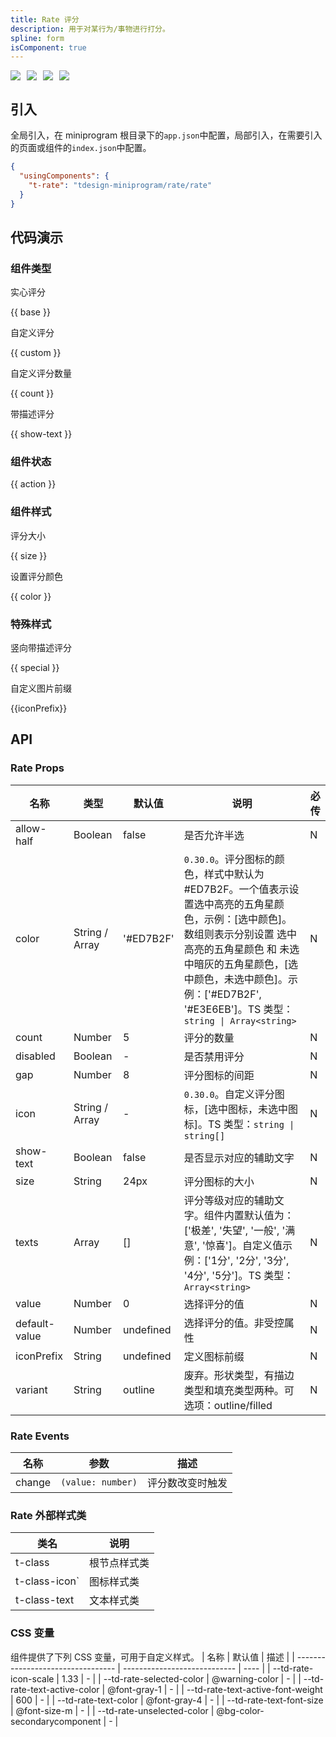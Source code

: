 ```yaml
---
title: Rate 评分
description: 用于对某行为/事物进行打分。
spline: form
isComponent: true
---
```


<span class="coverages-badge" style="margin-right: 10px"><img src="https://img.shields.io/badge/coverages%3A%20lines-94%25-blue" /></span><span class="coverages-badge" style="margin-right: 10px"><img src="https://img.shields.io/badge/coverages%3A%20functions-100%25-blue" /></span><span class="coverages-badge" style="margin-right: 10px"><img src="https://img.shields.io/badge/coverages%3A%20statements-94%25-blue" /></span><span class="coverages-badge" style="margin-right: 10px"><img src="https://img.shields.io/badge/coverages%3A%20branches-50%25-red" /></span>
## 引入

全局引入，在 miniprogram 根目录下的`app.json`中配置，局部引入，在需要引入的页面或组件的`index.json`中配置。

```json
{
  "usingComponents": {
    "t-rate": "tdesign-miniprogram/rate/rate"
  }
}
```

## 代码演示

### 组件类型

实心评分

{{ base }}

自定义评分

{{ custom }}

自定义评分数量

{{ count }}

带描述评分

{{ show-text }}

### 组件状态

{{ action }}

### 组件样式

评分大小

{{ size }}

设置评分颜色

{{ color }}

### 特殊样式

竖向带描述评分

{{ special }}

自定义图片前缀

{{iconPrefix}}


## API
### Rate Props

| 名称          | 类型           | 默认值    | 说明                                                                                                                                                                                                                                                              | 必传 |
| ------------- | -------------- | --------- | ----------------------------------------------------------------------------------------------------------------------------------------------------------------------------------------------------------------------------------------------------------------- | ---- |
| allow-half    | Boolean        | false     | 是否允许半选                                                                                                                                                                                                                                                      | N    |
| color         | String / Array | '#ED7B2F' | `0.30.0`。评分图标的颜色，样式中默认为 #ED7B2F。一个值表示设置选中高亮的五角星颜色，示例：[选中颜色]。数组则表示分别设置 选中高亮的五角星颜色 和 未选中暗灰的五角星颜色，[选中颜色，未选中颜色]。示例：['#ED7B2F', '#E3E6EB']。TS 类型：`string \| Array<string>` | N    |
| count         | Number         | 5         | 评分的数量                                                                                                                                                                                                                                                        | N    |
| disabled      | Boolean        | -         | 是否禁用评分                                                                                                                                                                                                                                                      | N    |
| gap           | Number         | 8         | 评分图标的间距                                                                                                                                                                                                                                                    | N    |
| icon          | String / Array | -         | `0.30.0`。自定义评分图标，[选中图标，未选中图标]。TS 类型：`string \| string[]`                                                                                                                                                                                   | N    |
| show-text     | Boolean        | false     | 是否显示对应的辅助文字                                                                                                                                                                                                                                            | N    |
| size          | String         | 24px      | 评分图标的大小                                                                                                                                                                                                                                                    | N    |
| texts         | Array          | []        | 评分等级对应的辅助文字。组件内置默认值为：['极差', '失望', '一般', '满意', '惊喜']。自定义值示例：['1分', '2分', '3分', '4分', '5分']。TS 类型：`Array<string>`                                                                                                   | N    |
| value         | Number         | 0         | 选择评分的值                                                                                                                                                                                                                                                      | N    |
| default-value | Number         | undefined | 选择评分的值。非受控属性                                                                                                                                                                                                                                          | N    |
| iconPrefix    | String         | undefined | 定义图标前缀                                                                                                                                                                                                                                                      | N    |
| variant       | String         | outline   | 废弃。形状类型，有描边类型和填充类型两种。可选项：outline/filled                                                                                                                                                                                                  | N    |

### Rate Events

| 名称   | 参数              | 描述             |
| ------ | ----------------- | ---------------- |
| change | `(value: number)` | 评分数改变时触发 |

### Rate 外部样式类
| 类名          | 说明         |
| ------------- | ------------ |
| t-class       | 根节点样式类 |
| t-class-icon` | 图标样式类   |
| t-class-text  | 文本样式类   |

### CSS 变量
组件提供了下列 CSS 变量，可用于自定义样式。
| 名称                              | 默认值                       | 描述 |
| --------------------------------- | ---------------------------- | ---- |
| --td-rate-icon-scale              | 1.33                         | -    |
| --td-rate-selected-color          | @warning-color               | -    |
| --td-rate-text-active-color       | @font-gray-1                 | -    |
| --td-rate-text-active-font-weight | 600                          | -    |
| --td-rate-text-color              | @font-gray-4                 | -    |
| --td-rate-text-font-size          | @font-size-m                 | -    |
| --td-rate-unselected-color        | @bg-color-secondarycomponent | -    |
